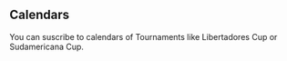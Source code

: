 ## Calendars

You can suscribe to calendars of Tournaments like Libertadores Cup or Sudamericana Cup.


